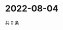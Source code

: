 # 2022-08-04

共 0 条

<!-- BEGIN WEIBO -->
<!-- 最后更新时间 Thu Aug 04 2022 05:14:25 GMT+0800 (China Standard Time) -->

<!-- END WEIBO -->
